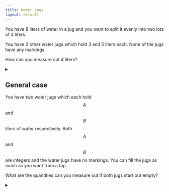 ```yaml
---
title: Water jugs
layout: default
---
```


You have 8 liters of water in a jug and you want to split it evenly into two
lots of 4 liters.

You have 2 other water jugs which hold 3 and 5 liters each. None of the jugs
have any markings.

How can you measure out 4 liters?

<details><summary></summary>

Follow these instructions:

* Fill the 5-liter jug from the 8-liter jug.
* Fill the 3-liter jug from the 5-liter jug.
* Pour the 3-liter jug in the 8-liter jug.
* Pour the 2 remaining liters from the 5-liter jug to the 3-liter jug.
* Fill the 5-liter jug from the 8 liter-jug.
* Fill the 3-liter jug from the 5-liter jug.
  Since only 1 more liter fits in the 3-liter jug, there will be 4 liters
  left in the 5-liter jug.
* Pour the 3-liter jug into the 8-liter jug.

Since we haven't lost any water, there is now 4 liters in the 5-liter jug, and
hence the other 4-liters in the 8-liter jug.

</details>

## General case

You have two water jugs which each hold $$A$$ and $$B$$ liters of water
respectively.
Both $$A$$ and $$B$$ are integers and the water jugs have no markings.
You can fill the jugs as much as you want from a tap.

What are the quantities can you measure out if both jugs start out empty?

<details><summary></summary>

You can measure out any multiple of $$\gcd(A, B)$$.

### Proof

First note that at the end of any action, both jugs can't be partially full.
There are no markings on the jugs, so we can only stop pouring when either the
source is empty or the destination is full.
Thus is it is never useful to empty a partially full jug -
that would just leave us with the other jug completely full or empty which
can be reached directly from the start.

This leaves the only useful actions as:

1. Fill an empty jug
2. Empty a full jug
3. Pour a full jug into the other jug until either the other jug is full, or
   the first jug is empty

Let $$a$$ and $$b$$ be the current amounts of water in jug $$A$$ and $$B$$
respectively. If we plot the valid paths on a cartesian grid, then valid
region that we can be within is along the perimeter where $$a=0$$, $$a=A$$,
$$b=0$$ or $$b=B$$. This forms a rectangle.

Valid paths in this space will be:

* Horizontal lines between the top and bottom edges: Filling or emptying jug $$A$$
* Vertical lines between the left and right edges: Filling or emptying jug $$B$$
* Negative diagonal lines from one side to the another: Pouring one jug into
  the other.

Instead of the moving horizontally or vertically, we can instead imagine it
continuing in a straight line into a _copy_ of the rectangle. In this case, the
real quantities will be given by $$a \mod A$$ and $$b \mod B$$ to bring as back
into the original rectangle:

![Water jugs diagram]({{ 'images/water_jugs_grid.png' | relative_url }})

Since we start with empty jugs, all valid paths start at $$(0, 0)$$, hence
all valid paths can be mapped to the negative diagonal line $$a = -b $$.

#### The strategy

Traveling up along the negative diagonal corresponds to the following strategy:

* If $$A$$ is empty, fill $$A$$
* If $$B$$ is full, empty $$B$$
* Otherwise pour as much water as possible from $$A$$ into $$B$$.
* Stop when you have the required quantity.

Traveling down along the line simply swaps $$A$$ and $$B$$ in this strategy.
This will reach all possible values.

#### Valid values

Suppose the final quantity is in jug $$B$$. Then jug $$A$$ is either full or
empty and in either case $$a = 0 \mod A = x A$$ for some integer $$x$$.
$$b$$ can also be written as $$b' + y B$$ for some integer $$y$$.
In combination with our path equation:

$$
\begin{align}
a = -b & = 0 \mod A \\
b & = x A \\
b' + (-y) B & = x A \\
b' & = x A + y B
\end{align}
$$

By [Bézout's theorem](https://en.wikipedia.org/wiki/B%C3%A9zout%27s_identity)
the values of $$b'$$ that satisfy this are the multiples of $$\gcd(A, B)$$. By
symmetry we get the same result if we want the final quantity to finish in
jug $$A$$.

If the desired quantity doesn't fit in a single jug then we can first measure
out and keep aside a multiple of either $$A$$ or $$B$$ and then follow the
strategy above once the required value fits in a single jug.

### More than 2 jugs

This extends to more than 2 jugs. See a discussion
[here](https://puzzling.stackexchange.com/questions/8252/a-general-solution-to-the-decanting-problem-aka-jug-pouring-water-pouring).

</details>